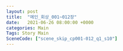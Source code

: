 ```yaml
---
layout: post
title:  "메인_회상_001~012장"
date:   2021-06-26 08:00:00 +0000
categories: Main
Tags: Story Main
SceneCode: ["scene_skip_cp001-012_q1_s10"]
---
```

